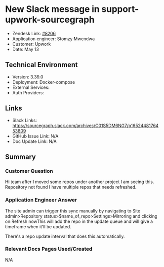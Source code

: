 # New Slack message in support-upwork-sourcegraph <!-- Ticket Title  Hint: include keywords to make it searchable -->

- Zendesk Link: [#8206](https://sourcegraph.zendesk.com/agent/tickets/8206)
- Application engineer: Stomzy Mwendwa
- Customer: Upwork <!-- Redact if this contains personally identifying information -->
- Date: May 13

<!-- Data populated from integration, speak to Ben Gordon or Michael Bali if not working -->
<!-- During Internal team trial, fill missing data manually (we are waiting for all data to sync) -->

## Technical Environment
- Version: ​3.39.0
- Deployment: Docker-compose
- External Services: 
- Auth Providers:


## Links
<!-- Data for application engineer manual entry -->
- Slack Links: https://sourcegraph.slack.com/archives/C01S5DM6NG7/p1652448176453809 
- GitHub Issue Link: N/A
- Doc Update Link: N/A

## Summary
### Customer Question
Hi team after I moved some repos under another project I am seeing this.
Repository not found
I have multiple repos that needs refreshed.
### Application Engineer Answer
The site admin can trigger this sync manually by navigating to Site admin>Repository status>$name_of_repo>Settings>Mirroring and clicking on Refresh nowThis will add the repo in the update queue and will give a timeframe when it'll be updated.

There's a repo update interval that does this automatically.
### Relevant Docs Pages Used/Created
N/A
